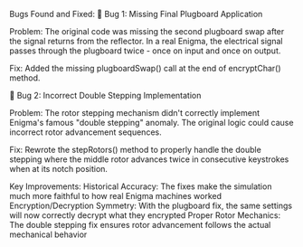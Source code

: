 Bugs Found and Fixed:
🐛 Bug 1: Missing Final Plugboard Application

Problem: The original code was missing the second plugboard swap after the signal returns from the reflector. In a real Enigma, the electrical signal passes through the plugboard twice - once on input and once on output.

Fix: Added the missing plugboardSwap() call at the end of encryptChar() method.

🐛 Bug 2: Incorrect Double Stepping Implementation

Problem: The rotor stepping mechanism didn't correctly implement Enigma's famous "double stepping" anomaly. The original logic could cause incorrect rotor advancement sequences.

Fix: Rewrote the stepRotors() method to properly handle the double stepping where the middle rotor advances twice in consecutive keystrokes when at its notch position.

Key Improvements:
Historical Accuracy: The fixes make the simulation much more faithful to how real Enigma machines worked
Encryption/Decryption Symmetry: With the plugboard fix, the same settings will now correctly decrypt what they encrypted
Proper Rotor Mechanics: The double stepping fix ensures rotor advancement follows the actual mechanical behavior